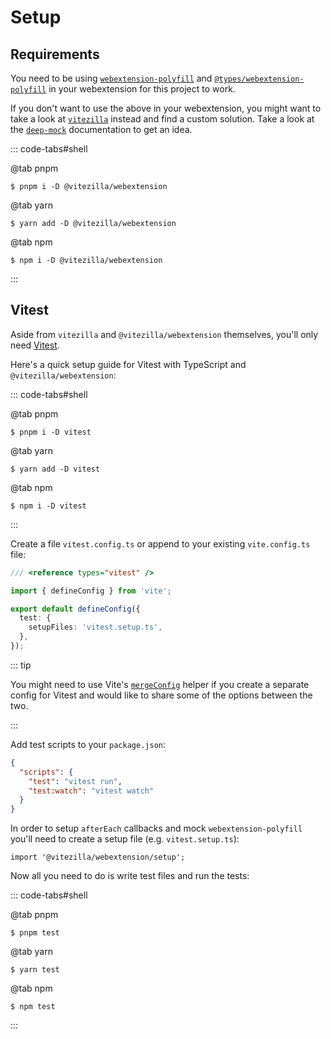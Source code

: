 # Setup

## Requirements

You need to be using [`webextension-polyfill`](https://github.com/mozilla/webextension-polyfill) and [`@types/webextension-polyfill`](https://github.com/lusito/webextension-polyfill-ts) in your webextension for this project to work.

If you don't want to use the above in your webextension, you might want to take a look at [`vitezilla`](/core) instead and find a custom solution. Take a look at the [`deep-mock`](/core/deep-mock.md) documentation to get an idea.

::: code-tabs#shell

@tab pnpm

```shellsession:no-line-numbers
$ pnpm i -D @vitezilla/webextension
```

@tab yarn

```shellsession:no-line-numbers
$ yarn add -D @vitezilla/webextension
```

@tab npm

```shellsession:no-line-numbers
$ npm i -D @vitezilla/webextension
```

:::

## Vitest

Aside from `vitezilla` and `@vitezilla/webextension` themselves, you'll only need [Vitest](https://vitest.dev/).

Here's a quick setup guide for Vitest with TypeScript and `@vitezilla/webextension`:

::: code-tabs#shell

@tab pnpm

```shellsession:no-line-numbers
$ pnpm i -D vitest
```

@tab yarn

```shellsession:no-line-numbers
$ yarn add -D vitest
```

@tab npm

```shellsession:no-line-numbers
$ npm i -D vitest
```

:::

Create a file `vitest.config.ts` or append to your existing `vite.config.ts` file:

```typescript
/// <reference types="vitest" />

import { defineConfig } from 'vite';

export default defineConfig({
  test: {
    setupFiles: 'vitest.setup.ts',
  },
});
```

::: tip

You might need to use Vite's [`mergeConfig`](https://vitejs.dev/guide/api-javascript.html#mergeconfig) helper if you create a separate config for Vitest and would like to share some of the options between the two.

:::

Add test scripts to your `package.json`:

```json
{
  "scripts": {
    "test": "vitest run",
    "test:watch": "vitest watch"
  }
}
```

In order to setup `afterEach` callbacks and mock `webextension-polyfill` you'll need to create a setup file (e.g. `vitest.setup.ts`):

```typescript:no-line-numbers
import '@vitezilla/webextension/setup';
```

Now all you need to do is write test files and run the tests:

::: code-tabs#shell

@tab pnpm

```shellsession:no-line-numbers
$ pnpm test
```

@tab yarn

```shellsession:no-line-numbers
$ yarn test
```

@tab npm

```shellsession:no-line-numbers
$ npm test
```

:::
